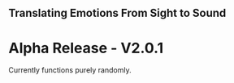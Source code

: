 ## Translating Emotions From Sight to Sound
# Alpha Release - V2.0.1
Currently functions purely randomly.
